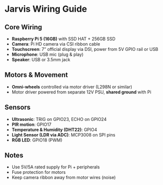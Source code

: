 # Jarvis Wiring Guide

## Core Wiring
- **Raspberry Pi 5 (16GB)** with SSD HAT + 256GB SSD
- **Camera**: Pi HD camera via CSI ribbon cable
- **Touchscreen**: 7” official display via DSI, power from 5V GPIO rail or USB
- **Microphone**: USB mic (plug & play)
- **Speaker**: USB or 3.5mm jack

## Motors & Movement
- **Omni-wheels** controlled via motor driver (L298N or similar)
- Motor driver powered from separate 12V PSU, **shared ground** with Pi

## Sensors
- **Ultrasonic**: TRIG on GPIO23, ECHO on GPIO24
- **PIR motion**: GPIO17
- **Temperature & Humidity (DHT22)**: GPIO4
- **Light Sensor (LDR via ADC)**: MCP3008 on SPI pins
- **RGB LED**: GPIO18 (PWM)

## Notes
- Use 5V/5A rated supply for Pi + peripherals
- Fuse protection for motors
- Keep camera ribbon away from motor wires (noise)